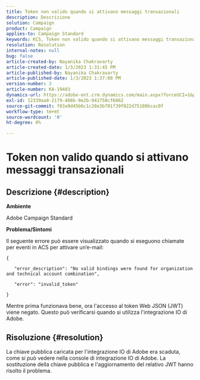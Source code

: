 ```yaml
---
title: Token non valido quando si attivano messaggi transazionali
description: Descrizione
solution: Campaign
product: Campaign
applies-to: Campaign Standard
keywords: KCS, Token non valido quando si attivano messaggi transazionali
resolution: Resolution
internal-notes: null
bug: false
article-created-by: Nayanika Chakravarty
article-created-date: 1/3/2023 1:31:45 PM
article-published-by: Nayanika Chakravarty
article-published-date: 1/3/2023 1:37:08 PM
version-number: 3
article-number: KA-19403
dynamics-url: https://adobe-ent.crm.dynamics.com/main.aspx?forceUCI=1&pagetype=entityrecord&etn=knowledgearticle&id=e553d6f3-6a8b-ed11-81ac-6045bd006149
exl-id: 12339aa8-2179-408b-9e2b-941750cf6062
source-git-commit: f03a9d45b6c1c28e3b701f39f022d75180bcac0f
workflow-type: tm+mt
source-wordcount: '0'
ht-degree: 0%

---
```


# Token non valido quando si attivano messaggi transazionali

## Descrizione {#description}


<b>Ambiente</b>

Adobe Campaign Standard

<b>Problema/Sintomi</b>

Il seguente errore può essere visualizzato quando si eseguono chiamate per eventi in ACS per attivare un’e-mail:






```
{

   "error_description": "No valid bindings were found for organization and technical account combination",

   "error": "invalid_token"

}
```






Mentre prima funzionava bene, ora l&#39;accesso al token Web JSON (JWT) viene negato. Questo può verificarsi quando si utilizza l&#39;integrazione IO di Adobe.


## Risoluzione {#resolution}


La chiave pubblica caricata per l&#39;integrazione IO di Adobe era scaduta, come si può vedere nella console di integrazione IO di Adobe. La sostituzione della chiave pubblica e l&#39;aggiornamento del relativo JWT hanno risolto il problema.
